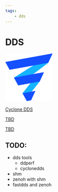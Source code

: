 ```yaml
---
tags:
    - dds
---
```


# DDS

<div class="grid-container">
    <div class="grid-item">
        <a href="cyclonedds">
        <img src="images/cyclonedds.png" width="150" height="150">
        <p>Cyclone DDS</p>
        </a>
    </div>
    <div class="grid-item">
    <a href="">
        <p>TBD</p>
        </a>
    </div>
    <div class="grid-item">
        <a href="">
        <p>TBD</p>
        </a>
    </div>
    
</div>


## TODO:
- dds tools
  - ddperf
  - cyclonedds
- shm
- zenoh with shm
- fastdds and zenoh